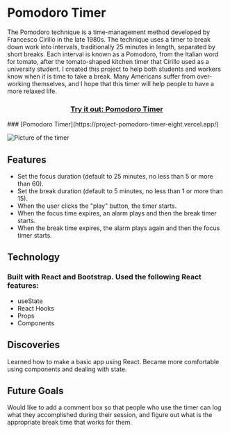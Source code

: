 # Pomodoro Timer

The Pomodoro technique is a time-management method developed by Francesco Cirillo in the late 1980s. The technique uses a timer to break down work into intervals, traditionally 25 minutes in length, separated by short breaks. Each interval is known as a Pomodoro, from the Italian word for tomato, after the tomato-shaped kitchen timer that Cirillo used as a university student. I created this project to help both students and workers know when it is time to take a break. Many Americans suffer from over-working themselves, and I hope that this timer will help people to have a more relaxed life.

<h3 align="center">
    <a href="https://project-pomodoro-timer-eight.vercel.app/">Try it out: Pomodoro Timer</a>
</h3>
###  [Pomodoro Timer](https://project-pomodoro-timer-eight.vercel.app/)

![Picture of the timer](https://res.cloudinary.com/strive/image/upload/w_1000,h_1000,c_limit/06ddc6bb0f6b5add9db441447000e59c-o-initial-screen.png "Pomodoro timer")

## Features
- Set the focus duration (default to 25 minutes, no less than 5 or more than 60).
- Set the break duration (default to 5 minutes, no less than 1 or more than 15).
- When the user clicks the "play" button, the timer starts.
- When the focus time expires, an alarm plays and then the break timer starts.
- When the break time expires, the alarm plays again and then the focus timer starts.

## Technology
### Built with React and Bootstrap. Used the following React features:
- useState
- React Hooks
- Props
- Components

## Discoveries
Learned how to make a basic app using React. Became more comfortable using components and dealing with state.

## Future Goals
Would like to add a comment box so that people who use the timer can log what they accomplished during their session, and
figure out what is the appropriate break time that works for them.
